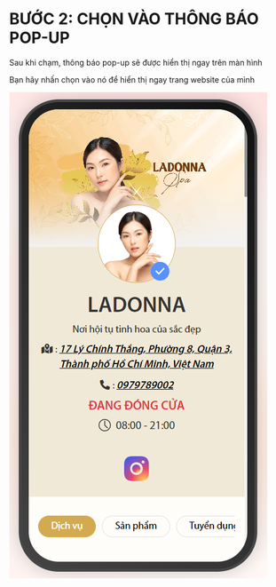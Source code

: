 # BƯỚC 2: CHỌN VÀO THÔNG BÁO POP-UP

Sau khi chạm, thông báo pop-up sẽ được hiển thị ngay trên màn hình

Bạn hãy nhấn chọn vào nó để hiển thị ngay trang website của mình

![](../../../.gitbook/assets/image.png)
